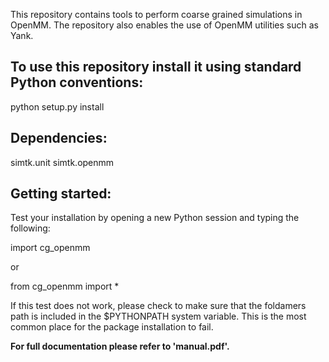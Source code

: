 This repository contains tools to perform coarse grained simulations in OpenMM.  The repository also enables the use of OpenMM utilities such as Yank.

## To use this repository install it using standard Python conventions:

python setup.py install

## Dependencies:

simtk.unit
simtk.openmm

## Getting started:

Test your installation by opening a new Python session and typing the following:

import cg_openmm

or

from cg_openmm import *

If this test does not work, please check to make sure that the foldamers path is included in the $PYTHONPATH system variable.  This is the most common place for the package installation to fail.

**For full documentation please refer to 'manual.pdf'.**
